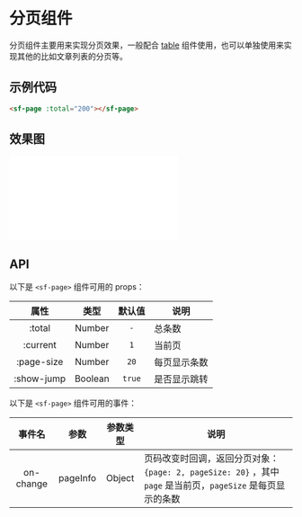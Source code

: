 # 分页组件
分页组件主要用来实现分页效果，一般配合 [table](./table.md) 组件使用，也可以单独使用来实现其他的比如文章列表的分页等。

## 示例代码

```html
<sf-page :total="200"></sf-page>
```

## 效果图

![preview](./media/page.md)

## API

以下是 `<sf-page>` 组件可用的 props：

| 属性 | 类型 | 默认值 | 说明 |
| :---: | :---: | :---: | --- |
| :total | Number | `-` | 总条数 |
| :current | Number | `1` | 当前页 |
| :page-size | Number | `20` | 每页显示条数 |
| :show-jump | Boolean | `true` | 是否显示跳转 |

以下是 `<sf-page>` 组件可用的事件：

| 事件名 | 参数 | 参数类型 | 说明 |
| :---: | :---: | :---: | --- |
| on-change | pageInfo | Object | 页码改变时回调，返回分页对象：`{page: 2, pageSize: 20}` ，其中 `page` 是当前页，`pageSize` 是每页显示的条数|